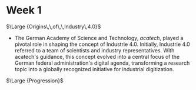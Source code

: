 # Week 1

$\Large {Origins\,\,of\,\,Industry\,4.0}$ 
- The German Academy of Science and Technology, _acatech_, played a pivotal role in shaping the concept of Industrie 4.0. Initially, Industrie 4.0 referred to a team of scientists and industry representatives. With acatech's guidance, this concept evolved into a central focus of the German federal administration's digital agenda, transforming a research topic into a globally recognized initiative for industrial digitization.

$\Large {Progression}$ 
